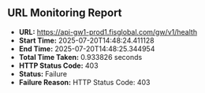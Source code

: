 ## URL Monitoring Report

- **URL:** https://api-gw1-prod1.fisglobal.com/gw/v1/health
- **Start Time:** 2025-07-20T14:48:24.411128
- **End Time:** 2025-07-20T14:48:25.344954
- **Total Time Taken:** 0.933826 seconds
- **HTTP Status Code:** 403
- **Status:** Failure
- **Failure Reason:** HTTP Status Code: 403
